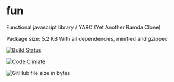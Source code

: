 # fun
Functional javascript library / YARC (Yet Another Ramda Clone)

Package size: 5.2 KB
With all dependencies, minified and gzipped

[![Build Status](https://travis-ci.org/astuanax/fun.svg?branch=master)](https://travis-ci.org/astuanax/fun)

[![Code Climate](https://codeclimate.com/github/astuanax/fun/badges/gpa.svg)](https://codeclimate.com/github/astuanax/fun)

![GitHub file size in bytes](https://img.shields.io/github/size/astuanax/fun/lib/fun.js.min.js.svg)
